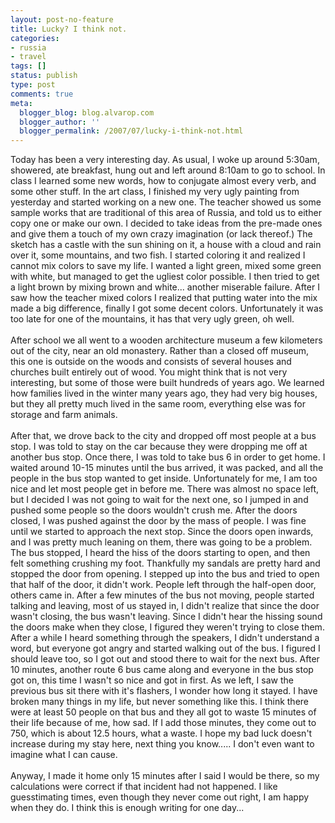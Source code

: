 ```yaml
---
layout: post-no-feature
title: Lucky? I think not.
categories:
- russia
- travel
tags: []
status: publish
type: post
comments: true
meta:
  blogger_blog: blog.alvarop.com
  blogger_author: ''
  blogger_permalink: /2007/07/lucky-i-think-not.html
---
```

Today has been a very interesting day. As usual, I woke up around 5:30am, showered, ate breakfast, hung out and left around 8:10am to go to school. In class I learned some new words, how to conjugate almost every verb, and some other stuff. In the art class, I finished my very ugly painting from yesterday and started working on a new one. The teacher showed us some sample works that are traditional of this area of Russia, and told us to either copy one or make our own. I decided to take ideas from the pre-made ones and give them a touch of my own crazy imagination (or lack thereof.) The sketch has a castle with the sun shining on it, a house with a cloud and rain over it, some mountains, and two fish. I started coloring it and realized I cannot mix colors to save my life. I wanted a light green, mixed some green with white, but managed to get the ugliest color possible. I then tried to get a light brown by mixing brown and white... another miserable failure. After I saw how the teacher mixed colors I realized that putting water into the mix made a big difference, finally I got some decent colors. Unfortunately it was too late for one of the mountains, it has that very ugly green, oh well.<br /><br />After school we all went to a wooden architecture museum a few kilometers out of the city, near an old monastery. Rather than a closed off museum, this one is outside on the woods and consists of several houses and churches built entirely out of wood. You might think that is not very interesting, but some of those were built hundreds of years ago. We learned how families lived in the winter many years ago, they had very big houses, but they all pretty much lived in the same room, everything else was for storage and farm animals.<br /><br />After that, we drove back to the city and dropped off most people at a bus stop. I was told to stay on the car because they were dropping me off at another bus stop. Once there, I was told to take bus 6 in order to get home. I waited around 10-15 minutes until the bus arrived, it was packed, and all the people in the bus stop wanted to get inside. Unfortunately for me, I am too nice and let most people get in before me. There was almost no space left, but I decided I was not going to wait for the next one, so I jumped in and pushed some people so the doors wouldn't crush me. After the doors closed, I was pushed against the door by the mass of people. I was fine until we started to approach the next stop. Since the doors open inwards, and I was pretty much leaning on them, there was going to be a problem. The bus stopped, I heard the hiss of the doors starting to open, and then felt something crushing my foot. Thankfully my sandals are pretty hard and stopped the door from opening. I stepped up into the bus and tried to open that half of the door, it didn't work. People left through the half-open door, others came in. After a few minutes of the bus not moving, people started talking and leaving, most of us stayed in, I didn't realize that since the door wasn't closing, the bus wasn't leaving. Since I didn't hear the hissing sound the doors make when they close, I figured they weren't trying to close them. After a while I heard something through the speakers, I didn't understand a word, but everyone got angry and started walking out of the bus. I figured I should leave too, so I got out and stood there to wait for the next bus. After 10 minutes, another route 6 bus came along and everyone in the bus stop got on, this time I wasn't so nice and got in first. As we left, I saw the previous bus sit there with it's flashers, I wonder how long it stayed. I have broken many things in my life, but never something like this. I think there were at least 50 people on that bus and they all got to waste 15 minutes of their life because of me, how sad. If I add those minutes, they come out to 750, which is about 12.5 hours, what a waste. I hope my bad luck doesn't increase during my stay here, next thing you know..... I don't even want to imagine what I can cause.<br /><br />Anyway, I made it home only 15 minutes after I said I would be there, so my calculations were correct if that incident had not happened. I like guesstimating times, even though they never come out right, I am happy when they do. I think this is enough writing for one day...
